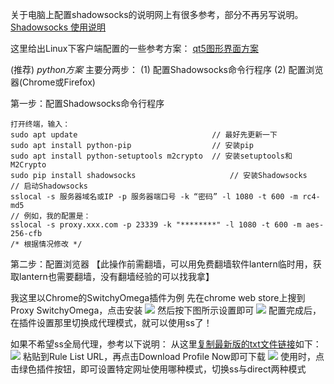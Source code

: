 关于电脑上配置shadowsocks的说明网上有很多参考，部分不再另写说明。[Shadowsocks 使用说明](https://github.com/shadowsocks/shadowsocks/wiki/Shadowsocks-%E4%BD%BF%E7%94%A8%E8%AF%B4%E6%98%8E)

这里给出Linux下客户端配置的一些参考方案：
[qt5图形界面方案](https://github.com/shadowsocks/shadowsocks-qt5/wiki/Installation)

(推荐) *python方案* 
主要分两步：
(1) 配置Shadowsocks命令行程序
(2) 配置浏览器(Chrome或Firefox)

第一步：配置Shadowsocks命令行程序
```
打开终端，输入：
sudo apt update                              // 最好先更新一下
sudo apt install python-pip                  // 安装pip 
sudo apt install python-setuptools m2crypto  // 安装setuptools和M2Crypto
sudo pip install shadowsocks                     // 安装Shadowsocks
// 启动Shadowsocks
sslocal -s 服务器域名或IP -p 服务器端口号 -k “密码” -l 1080 -t 600 -m rc4-md5 
// 例如，我的配置是：
sslocal -s proxy.xxx.com -p 23339 -k "********" -l 1080 -t 600 -m aes-256-cfb
/* 根据情况修改 */
```
第二步：配置浏览器
【此操作前需翻墙，可以用免费翻墙软件lantern临时用，获取lantern也需要翻墙，没有翻墙经验的可以找我拿】

我这里以Chrome的SwitchyOmega插件为例
先在chrome web store上搜到Proxy SwitchyOmega，点击安装
![](http://upload-images.jianshu.io/upload_images/2255197-d4db42fc69d4771d.png?imageMogr2/auto-orient/strip%7CimageView2/2/w/1240)
然后按下图所示设置即可
![](http://upload-images.jianshu.io/upload_images/2255197-5dc4da7e1ed921d5.png?imageMogr2/auto-orient/strip%7CimageView2/2/w/1240)
配置完成后，在插件设置那里切换成代理模式，就可以使用ss了！

如果不希望ss全局代理，参考以下说明：
从这里[复制最新版的txt文件链接](https://github.com/gfwlist/gfwlist)如下：![](http://upload-images.jianshu.io/upload_images/2255197-236bab8417effc9a.png?imageMogr2/auto-orient/strip%7CimageView2/2/w/1240)
粘贴到Rule List URL，再点击Download Profile Now即可下载
![](http://upload-images.jianshu.io/upload_images/2255197-a9ee8f15f353cba8.png?imageMogr2/auto-orient/strip%7CimageView2/2/w/1240)
使用时，点击绿色插件按钮，即可设置特定网址使用哪种模式，切换ss与direct两种模式
